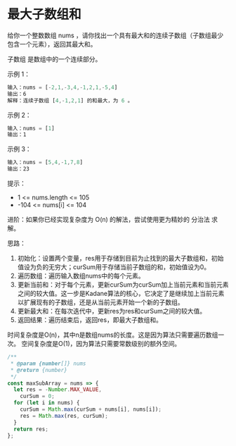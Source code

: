 # 最大子数组和

给你一个整数数组 nums ，请你找出一个具有最大和的连续子数组（子数组最少包含一个元素），返回其最大和。

子数组
是数组中的一个连续部分。

示例 1：

```js
输入：nums = [-2,1,-3,4,-1,2,1,-5,4]
输出：6
解释：连续子数组 [4,-1,2,1] 的和最大，为 6 。
```

示例 2：

```js
输入：nums = [1]
输出：1
```

示例 3：

```js
输入：nums = [5,4,-1,7,8]
输出：23
```

提示：

- 1 <= nums.length <= 105
- -104 <= nums[i] <= 104

进阶：如果你已经实现复杂度为 O(n) 的解法，尝试使用更为精妙的 分治法 求解。

思路：

1. 初始化：设置两个变量，res用于存储到目前为止找到的最大子数组和，初始值设为负的无穷大；curSum用于存储当前子数组的和，初始值设为0。
2. 遍历数组：遍历输入数组nums中的每个元素。
3. 更新当前和：对于每个元素，更新curSum为curSum加上当前元素和当前元素之间的较大值。这一步是Kadane算法的核心，它决定了是继续加上当前元素以扩展现有的子数组，还是从当前元素开始一个新的子数组。
4. 更新最大和：在每次迭代中，更新res为res和curSum之间的较大值。
5. 返回结果：遍历结束后，返回res，即最大子数组和。

时间复杂度是O(n)，其中n是数组nums的长度。这是因为算法只需要遍历数组一次。
空间复杂度是O(1)，因为算法只需要常数级别的额外空间。

```js
/**
 * @param {number[]} nums
 * @return {number}
 */
const maxSubArray = nums => {
  let res = -Number.MAX_VALUE,
    curSum = 0;
  for (let i in nums) {
    curSum = Math.max(curSum + nums[i], nums[i]);
    res = Math.max(res, curSum);
  }
  return res;
};
```